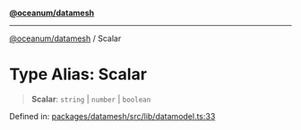[**@oceanum/datamesh**](../README.md)

***

[@oceanum/datamesh](../README.md) / Scalar

# Type Alias: Scalar

> **Scalar**: `string` \| `number` \| `boolean`

Defined in: [packages/datamesh/src/lib/datamodel.ts:33](https://github.com/oceanum-io/oceanum-js/blob/4449d4b3fac355094039d4392e96edf8345b7153/packages/datamesh/src/lib/datamodel.ts#L33)
